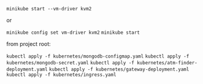 `minikube start --vm-driver kvm2`

or 

`minikube config set vm-driver kvm2`
`minikube start`

from project root:

`kubectl apply -f kubernetes/mongodb-configmap.yaml`
`kubectl apply -f kubernetes/mongodb-secret.yaml`
`kubectl apply -f kubernetes/atm-finder-deployment.yaml`
`kubectl apply -f kubernetes/gateway-deployment.yaml`
`kubectl apply -f kubernetes/ingress.yaml`
